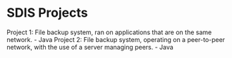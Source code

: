 # SDIS Projects

Project 1: File backup system, ran on applications that are on the same network. - Java
Project 2: File backup system, operating on a peer-to-peer network, with the use of a server managing peers. - Java
